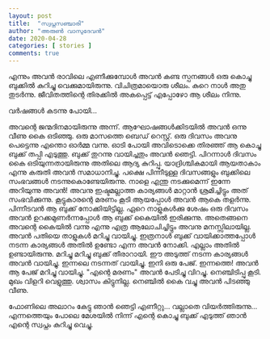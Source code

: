 ```yaml
---
layout: post
title:  "സ്വപ്നസഞ്ചാരി"
author: "അരുൺ വാസുദേവൻ"
date: 2020-04-28
categories: [ stories ]
comments: true
---
```

എന്നും അവൻ രാവിലെ എണീക്കുമ്പോൾ അവൻ കണ്ട സ്പനങ്ങൾ ഒരു കൊച്ചു ബുക്കിൽ കുറിച്ചു വെക്കുമായിരുന്നു. വിചിത്രമായൊരു ശീലം. കുറെ നാൾ അതു തുടർന്നു. ജീവിതത്തിന്റെ തിരക്കിൽ അകപ്പെട്ട് എപ്പോഴോ ആ ശീലം നിന്നു.

 വർഷങ്ങൾ കടന്നു പോയി...
 
അവന്റെ ജന്മദിനമായിരുന്നു അന്ന്. ആഘോഷങ്ങൾക്കിടയിൽ അവൻ ഒന്നു വീണു കൈ ഒടിഞ്ഞു. ഒരു മാസത്തെ ബെഡ് റെസ്റ്റ്. ഒരു ദിവസം അവനു പെട്ടെന്നു എന്തൊ ഓർമ്മ വന്നു. ഓടി പോയി അവിടൊക്കെ തിരഞ്ഞ് ആ കൊച്ചു ബുക്ക് തപ്പി എടുത്തു. ബുക്ക് തുറന്നു വായിച്ചതും അവൻ ഞെട്ടി. പിറന്നാൾ ദിവസം കൈ ഒടിയുന്നതായിരുന്നു അതിലെ ആദ്യ കുറിപ്പു. യാദ്രിശ്ചികമായി ആയതാകാം എന്നു കരുതി അവൻ സമാധാനിച്ചു. പക്ഷെ പിന്നീടുള്ള ദിവസങ്ങളും ബുക്കിലെ സംഭവങ്ങൾ നടന്നുകൊണ്ടേയിരുന്നു. നാളെ എന്തു നടക്കുമെന്ന് ഇന്നേ അറിയുന്നു അവൻ! അവനു ഇഷ്ടമല്ലാത്ത കാര്യങ്ങൾ മാറ്റാൻ ശ്രമിച്ചിട്ടും അത് സംഭവിക്കുന്നു. കൂട്ടുകാരന്റെ മരണം കൂടി ആയപ്പോൾ അവൻ ആകെ തളർന്നു. പിന്നീടവൻ ആ ബുക്ക് നോക്കിയിട്ടില്ല. ഏറെ നാളുകൾക്കു ശേഷം ഒരു ദിവസം അവൻ ഉറക്കമുണർന്നപ്പോൾ ആ ബുക്ക് കൈയിൽ ഇരിക്കുന്നു. അതെങ്ങനെ അവന്റെ കൈയിൽ വന്നു എന്നു എത്ര ആലോചിച്ചിട്ടും അവനു മനസ്സിലായില്ല. അവൻ പതിയെ താളുകൾ മറിച്ചു വായിച്ചു. ഇത്രനാൾ ബുക്ക് വായിക്കാത്തപ്പോൾ നടന്ന കാര്യങ്ങൾ അതിൽ ഉണ്ടോ എന്ന അവൻ നോക്കി. എല്ലാം അതിൽ ഉണ്ടായിരുന്നു. മറിച്ചു മറിച്ചു ബുക്ക് തീരാറായി. ഈ അടുത്ത് നടന്ന കാര്യങ്ങൾ അവൻ വായിച്ചു. ഇന്നലെ നടന്നത് വായിച്ചു. ഇനി ഒരു പേജ്. ഇന്നത്തെ! അവൻ ആ പേജ് മറിച്ചു വായിച്ചു. "എന്റെ മരണം" അവൻ പേടിച്ചു വിറച്ചു. നെഞ്ചിടിപ്പു കൂടി. മുഖം വിളറി വെളുത്തു. ശ്വാസം കിട്ടുനില്ല. നെഞ്ചിൽ കൈ വച്ചു അവൻ പിടഞ്ഞു വീണു.

ഫോണിലെ അലാറം കേട്ടു ഞാൻ ഞെട്ടി എണീറ്റു... വല്ലാതെ വിയർത്തിരുന്നു... എന്നത്തെയും പോലെ മേശയിൽ നിന്ന് എന്റെ കൊച്ചു ബുക്ക് എടുത്ത് ഞാൻ എന്റെ സ്വപ്നം കുറിച്ചു വെച്ചു.
